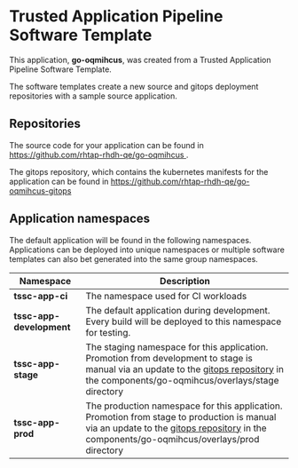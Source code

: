 # Trusted Application Pipeline Software Template

This application, **go-oqmihcus**, was created from a Trusted Application Pipeline Software Template.

The software templates create a new source and gitops deployment repositories with a sample source application. 

## Repositories

The source code for your application can be found in [https://github.com/rhtap-rhdh-qe/go-oqmihcus ](https://github.com/rhtap-rhdh-qe/go-oqmihcus ).
 
The gitops repository, which contains the kubernetes manifests for the application can be found in 
[https://github.com/rhtap-rhdh-qe/go-oqmihcus-gitops ](https://github.com/rhtap-rhdh-qe/go-oqmihcus-gitops ) 

## Application namespaces 

The default application will be found in the following namespaces. Applications can be deployed into unique namespaces or multiple software templates can also bet generated into the same group namespaces.  

|  Namespace   |  Description   |  
| -------- | -------- |
| **tssc-app-ci** | The namespace used for CI workloads |
| **tssc-app-development** | The default application during development. Every build will be deployed to this namespace for testing. |
| **tssc-app-stage** | The staging namespace for this application. Promotion from development to stage is manual via an update to the [gitops repository](https://github.com/rhtap-rhdh-qe/go-oqmihcus-gitops ) in the components/go-oqmihcus/overlays/stage directory |
| **tssc-app-prod** | The production namespace for this application. Promotion from stage to production is manual via an update to the [gitops repository](https://github.com/rhtap-rhdh-qe/go-oqmihcus-gitops ) in the components/go-oqmihcus/overlays/prod directory |